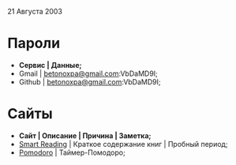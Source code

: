 21 Августа 2003

# Пароли
* **Сервис | Данные;**
* Gmail | betonoxpa@gmail.com:VbDaMD9I;
* Github | betonoxpa@gmail.com:VbDaMD9I;

# Сайты
* **Сайт | Описание | Причина | Заметка;**
* [Smart Reading](https://smartreading.ru/) | Краткое содержание книг | Пробный период;
* [Pomodoro](https://pomofocus.io/login) | Таймер-Помодоро;